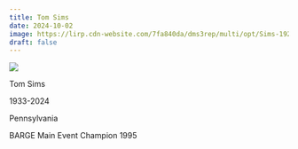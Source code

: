 ```yaml
---
title: Tom Sims
date: 2024-10-02
image: https://lirp.cdn-website.com/7fa840da/dms3rep/multi/opt/Sims-1920w.jpg
draft: false
---
```


![](https://lirp.cdn-website.com/7fa840da/dms3rep/multi/opt/Sims-1920w.jpg)

Tom Sims

1933-2024

Pennsylvania

BARGE Main Event Champion 1995
